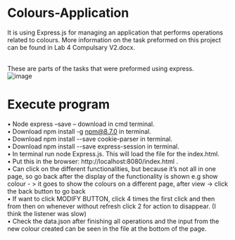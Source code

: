 # Colours-Application
It is using Express.js for managing an application that performs operations related to colours. More information on the task preformed on this project can be found in Lab 4 Compulsary V2.docx. <br/><br/>

These are parts of the tasks that were preformed using express. <br/>
![image](https://user-images.githubusercontent.com/44726422/166506499-aad2ad93-d35b-43c7-8a03-d98132c1cfc0.png)


# Execute program
•	Node express –save – download in cmd terminal. <br/>
•	Download npm install -g npm@8.7.0 in terminal. <br/>
•	Download npm install --save cookie-parser in terminal. <br/>
•	Download npm install --save express-session in terminal. <br/>
•	In terminal run node Express.js. This will load the file for the index.html. <br/>
•	Put this in the browser: http://localhost:8080/index.html .  <br/>
•	Can click on the different functionalities, but because it’s not all in one page, so go back after the display of the functionality is shown e.g show colour - > it goes to show the colours on a different page, after view -> click the back button to go back <br/>
•	If want to click MODIFY BUTTON, click 4 times the first click and then from then on whenever without refresh click 2 for action to disappear. (I think the listener was slow) <br/>
•	Check the data.json after finishing all operations and the input from the new colour created can be seen in the file at the bottom of the page. <br/>
